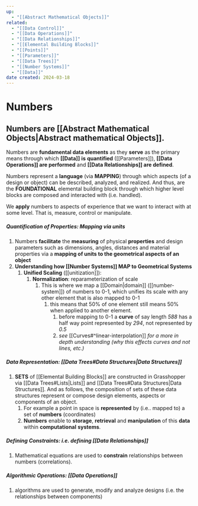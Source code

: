 ```yaml
---
up:
  - "[[Abstract Mathematical Objects]]"
related:
  - "[[Data Control]]"
  - "[[Data Operations]]"
  - "[[Data Relationships]]"
  - "[[Elemental Building Blocks]]"
  - "[[Points]]"
  - "[[Parameters]]"
  - "[[Data Trees]]"
  - "[[Number Systems]]"
  - "[[Data]]"
date created: 2024-03-18
---
```

# Numbers
## Numbers are **[[Abstract Mathematical Objects|Abstract mathematical Objects]]**.

Numbers are **fundamental data elements** as they **serve** as the primary means through which **[[Data]]** **is** **quantified** ([[Parameters]]), **[[Data Operations]] are performed** and **[[Data Relationships]] are defined**.

Numbers represent a **language** (via **MAPPING**) through which aspects (of a design or object) can be described, analyzed, and realized. And thus, are the **FOUNDATIONAL** elemental building block through which higher level blocks are composed and interacted with (i.e. handled). 

We **apply** numbers to aspects of experience that we want to interact with at some level. That is, measure, control or manipulate.

##### **Quantification of Properties:** **Mapping** via units
1. Numbers **facilitate** the **measuring** of physical **properties** and design parameters such as dimensions, angles, distances and material properties via a **mapping of units to the geometrical aspects of an object**
2. **Understanding how [[Number Systems]] MAP to Geometrical Systems**
	1. **Unified Scaling** ([[unitization]]):
		1. **Normalization**: reparameterization of scale
			1. This is where we map a [[Domain|domain]] ([[number-system]]) of numbers to 0-1, which unifies its scale with any other element that is also mapped to 0-1
				1. this means that 50% of one element still means 50% when applied to another element. 
					1. before mapping to 0-1 a **curve** of say length *588* has a half way point represented by *294*, not represented by *0.5*
					2. *see* [[Curves#^linear-interpolation]] *for a more in depth understanding (why this effects curves and not lines, etc.)*
##### **Data Representation**: [[Data Trees#Data Structures|Data Structures]]
1. **SETS** of [[Elemental Building Blocks]] are constructed in Grasshopper via [[Data Trees#Lists|Lists]] and [[Data Trees#Data Structures|Data Structures]]. And as follows, the composition of sets of these data structures represent or compose design elements, aspects or components of an object. 
	1. For example a point in space is **represented** by (i.e.. mapped to) a set of **numbers** (coordinates)
	2. **Numbers** enable to **storage**, **retrieval** and **manipulation** of this **data** within **computational** **systems**.
##### **Defining Constraints**: i.e. defining [[Data Relationships]]
1. Mathematical equations are used to **constrain** relationships between numbers (correlations). 
##### **Algorithmic Operations**: [[Data Operations]]
1. algorithms are used to generate, modify and analyze designs (i.e. the relationships between components)
